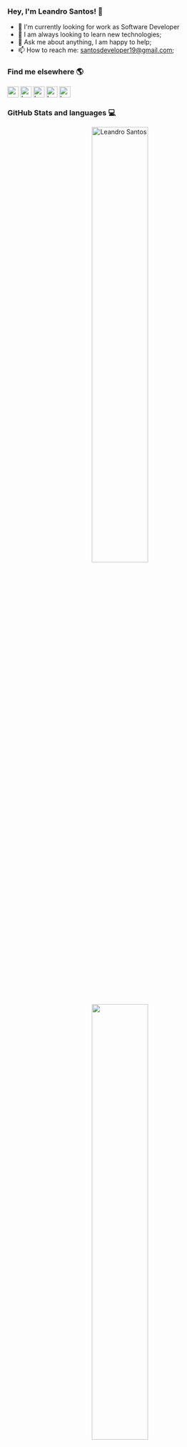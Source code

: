 ### Hey, I'm Leandro Santos! 👋

- 🔭 I'm currently looking for work as Software Developer
- 🔧 I am always looking to learn new technologies;
- 💬 Ask me about anything, I am happy to help;
- 📫 How to reach me: santosdeveloper19@gmail.com;

### Find me elsewhere 🌎

<p>
    <a href="https://twitter.com/rockgolmetal" target="blank"><img align="center" src="https://cdn.jsdelivr.net/npm/simple-icons@3.0.1/icons/twitter.svg" alt="rockgolmetal" height="25" width="25" /></a>
    <a href="https://www.linkedin.com/in/leandro-s-7811b1151/" target="blank"><img align="center" src="https://cdn.jsdelivr.net/npm/simple-icons@3.0.1/icons/linkedin.svg" alt="Leandro Santos" height="25" width="25" /></a>
    <a href="https://www.facebook.com/leandro.santos.71216" target="blank"><img align="center" src="https://cdn.jsdelivr.net/npm/simple-icons@3.0.1/icons/facebook.svg" alt="Leandro Santos" height="25" width="25" /></a>
    <a href="https://t.me/rockgolmetal" target="blank"><img align="center" src="https://cdn.jsdelivr.net/npm/simple-icons@3.0.1/icons/telegram.svg" alt="Leandro Santos" height="25" width="25" /></a>
    <a href="https://stackoverflow.com/users/11472538/leandrosantos" target="blank"><img align="center" src="https://cdn.jsdelivr.net/npm/simple-icons@3.0.1/icons/stackoverflow.svg" alt="Leandro Santos" height="25" width="25" /></a>
</p>

### GitHub Stats and languages 💻
<p align="center">
    <img width="50%" src="https://github-readme-stats.vercel.app/api?username=leandrosantosgit&show_icons=true&theme=dark" alt="Leandro Santos"/> 
    </p>
    <p align="center">
    <img width="50%" src="https://github-readme-stats.vercel.app/api/top-langs/?username=LeandroSantosGit&theme=dark&langs_count=10&layout=compact"/> 
</p>

### Languages, Frameworks, Libraries and Tools 🚀

<p align="left">
<img src="https://devicons.github.io/devicon/devicon.git/icons/html5/html5-original-wordmark.svg" alt="html5"  width="25" height="25"/>
<img src="https://devicons.github.io/devicon/devicon.git/icons/css3/css3-original-wordmark.svg" alt="css3"  width="25" height="25"/>
<img src="https://www.vectorlogo.zone/logos/getbootstrap/getbootstrap-ar21.svg" alt="bootstrap" width="55" height="50%" />
<img src="https://devicon.dev/devicon.git/icons/jquery/jquery-original.svg" alt="jquery"  width="25" height="25"/>
<img src="https://devicon.dev/devicon.git/icons/php/php-original.svg" alt="php"  width="25" height="25"/>
<img src="https://devicons.github.io/devicon/devicon.git/icons/javascript/javascript-original.svg" alt="javascript" width="25" height="25"/>
<img src="https://devicon.dev/devicon.git/icons/java/java-original-wordmark.svg" alt="java" width="25" height="25"/>
<img src="https://www.vectorlogo.zone/logos/laravel/laravel-ar21.svg" alt="laravel" width="55" height="50%" />
<img src="https://devicons.github.io/devicon/devicon.git/icons/react/react-original-wordmark.svg" alt="react" width="25" height="25"/>
<img src="https://devicons.github.io/devicon/devicon.git/icons/nodejs/nodejs-original.svg" alt="nodejs" width="25" height="25"/>
<img src="https://devicon.dev/devicon.git/icons/mysql/mysql-original-wordmark.svg" alt="mysql" width="25" height="25"/>
<img src="https://devicons.github.io/devicon/devicon.git/icons/postgresql/postgresql-original-wordmark.svg" alt="postgresql" width="25" height="25"/>
<img src="https://www.vectorlogo.zone/logos/sqlite/sqlite-ar21.svg" alt="sqlite" width="55" height="50%" />
<img src="https://devicon.dev/devicon.git/icons/mongodb/mongodb-original-wordmark.svg" alt="mongodb" width="25" height="25"/>
<img src="https://devicon.dev/devicon.git/icons/git/git-original-wordmark.svg" alt="git" width="25" height="25"/>
<img src="https://devicon.dev/devicon.git/icons/linux/linux-original.svg" alt="linux" width="25" height="25"/></p>
</p>
